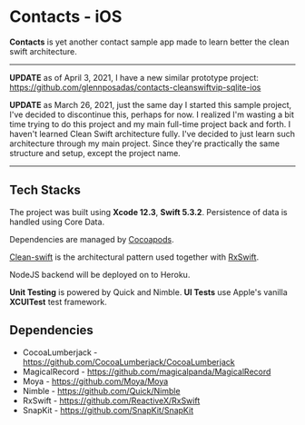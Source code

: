 # Contacts - iOS

**Contacts** is yet another contact sample app made to learn better the clean swift architecture.

---

**UPDATE** as of April 3, 2021, I have a new similar prototype project: https://github.com/glennposadas/contacts-cleanswiftvip-sqlite-ios

**UPDATE** as March 26, 2021, just the same day I started this sample project, I've decided to discontinue this, perhaps for now.
I realized I'm wasting a bit time trying to do this project and my main full-time project back and forth.
I haven't learned Clean Swift architecture fully. I've decided to just learn such architecture through my main project.
Since they're practically the same structure and setup, except the project name.

---

## Tech Stacks


The project was built using **Xcode 12.3**, **Swift 5.3.2**.
Persistence of data is handled using Core Data.

Dependencies are managed by [Cocoapods](https://cocoapods.org/).

[Clean-swift](http://clean-swift.com/) is the architectural pattern used together with [RxSwift](https://github.com/ReactiveX/RxSwift).

NodeJS backend will be deployed on to Heroku.

**Unit Testing** is powered by Quick and Nimble.
**UI Tests** use Apple's vanilla **XCUITest** test framework.
  
## Dependencies

- CocoaLumberjack - https://github.com/CocoaLumberjack/CocoaLumberjack
- MagicalRecord - https://github.com/magicalpanda/MagicalRecord
- Moya - https://github.com/Moya/Moya
- Nimble - https://github.com/Quick/Nimble
- RxSwift - https://github.com/ReactiveX/RxSwift
- SnapKit - https://github.com/SnapKit/SnapKit
